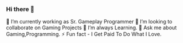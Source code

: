 ### Hi there 👋



🔭 I’m currently working as Sr. Gameplay Programmer
👯 I’m looking to collaborate on Gaming Projects
🌱 I’m always Learning.
💬 Ask me about Gaming,Programming.
⚡ Fun fact - I Get Paid To Do What I Love.
